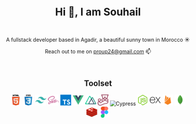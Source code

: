 <h1 align="center">Hi 👋, I am Souhail</h1>

<!--
**proup24/proup24** is a ✨ _special_ ✨ repository because its `README.md` (this file) appears on your GitHub profile.

Here are some ideas to get you started:

- 🔭 I’m currently working on ...
- 🌱 I’m currently learning ...
- 👯 I’m looking to collaborate on ...
- 🤔 I’m looking for help with ...
- 💬 Ask me about ...
- 📫 How to reach me: ...
- 😄 Pronouns: ...
- ⚡ Fun fact: ...
-->
<br>
<p align="center">A fullstack developer based in Agadir, a beautiful sunny town in Morocco ☀</p>
<p align="center">Reach out to me on <a href="mailto:proup24@gmail.com">proup24@gmail.com</a> 📫</p>
<br>
<h2 align="center">Toolset</h2>
<div align="center">
  <img src="https://github.com/devicons/devicon/blob/master/icons/html5/html5-original-wordmark.svg" alt="HTML" style="width: 30px">
  <img src="https://github.com/devicons/devicon/blob/master/icons/css3/css3-original-wordmark.svg" alt="CSS" style="width: 30px">
  <img src="https://github.com/devicons/devicon/blob/master/icons/tailwindcss/tailwindcss-plain.svg" alt="TailwindCSS" style="width: 30px">
  <img src="https://github.com/devicons/devicon/blob/master/icons/sass/sass-original.svg" alt="Sass" style="width: 30px">
  <img src="https://github.com/devicons/devicon/blob/master/icons/typescript/typescript-original.svg" alt="Typescript" style="width: 30px">
  <img src="https://github.com/devicons/devicon/blob/master/icons/vuejs/vuejs-original.svg" alt="VueJs" style="width: 30px">
  <img src="https://github.com/devicons/devicon/blob/master/icons/nuxtjs/nuxtjs-original.svg" alt="NuxtJs" style="width: 30px">
  <img src="https://github.com/devicons/devicon/blob/master/icons/jest/jest-plain.svg" alt="Jest" style="width: 30px">
  <img src="https://github.com/cypress-io/cypress-icons/blob/master/src/logo/cypress-io-logo-round.svg" alt="Cypress" style="width: 30px">
  <img src="https://github.com/devicons/devicon/blob/master/icons/nodejs/nodejs-original.svg" alt="NodeJs" style="width: 30px">
  <img src="https://github.com/devicons/devicon/blob/master/icons/express/express-original.svg" alt="ExpressJs" style="width: 30px">
  <img src="https://github.com/devicons/devicon/blob/master/icons/firebase/firebase-plain.svg" alt="Firebase" style="width: 30px">
  <img src="https://github.com/devicons/devicon/blob/master/icons/mongodb/mongodb-original.svg" alt="MongoDB" style="width: 30px">
  <img src="https://github.com/devicons/devicon/blob/master/icons/redis/redis-original.svg" alt="Redis" style="width: 30px">
  <img src="https://github.com/devicons/devicon/blob/master/icons/figma/figma-original.svg" alt="Figma" style="width: 30px">
</div>

